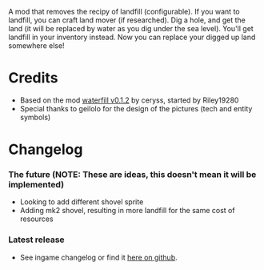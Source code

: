 A mod that removes the recipy of landfill (configurable). If you want to landfill, you can craft land mover (if researched). Dig a hole, and get the land (it will be replaced by water as you dig under the sea level). You'll get landfill in your inventory instead. Now you can replace your digged up land somewhere else!

# Credits
- Based on the mod [waterfill v0.1.2](https://mods.factorio.com/mods/ceryss/Waterfill_v15) by ceryss, started by Riley19280
- Special thanks to geilolo for the design of the pictures (tech and entity symbols)

# Changelog
### The future   (NOTE: These are ideas, this doesn't mean it will be implemented)
+ Looking to add different shovel sprite
+ Adding mk2 shovel, resulting in more landfill for the same cost of resources
### Latest release
+ See ingame changelog or find it [here on github](https://github.com/LovelySanta/FactorioMod-LandMover/blob/master/changelog.txt).
